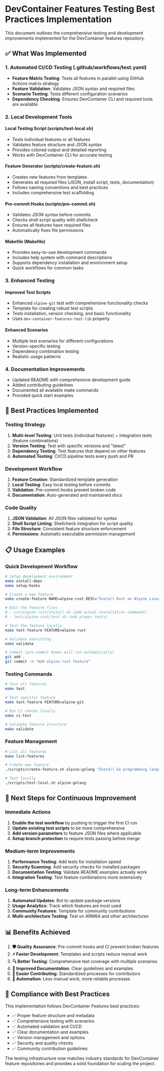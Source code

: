 # DevContainer Features Testing Best Practices Implementation

This document outlines the comprehensive testing and development improvements implemented for the DevContainer features repository.

## ✅ What Was Implemented

### 1. **Automated CI/CD Testing** (.github/workflows/test.yaml)

- **Feature Matrix Testing**: Tests all features in parallel using GitHub Actions matrix strategy
- **Feature Validation**: Validates JSON syntax and required files
- **Scenario Testing**: Tests different configuration scenarios
- **Dependency Checking**: Ensures DevContainer CLI and required tools are available

### 2. **Local Development Tools**

#### **Local Testing Script** (scripts/test-local.sh)

- Tests individual features or all features
- Validates feature structure and JSON syntax
- Provides colored output and detailed reporting
- Works with DevContainer CLI for accurate testing

#### **Feature Generator** (scripts/create-feature.sh)

- Creates new features from templates
- Generates all required files (JSON, install script, tests, documentation)
- Follows naming conventions and best practices
- Includes comprehensive test scaffolding

#### **Pre-commit Hooks** (scripts/pre-commit.sh)

- Validates JSON syntax before commits
- Checks shell script quality with shellcheck
- Ensures all features have required files
- Automatically fixes file permissions

#### **Makefile** (Makefile)

- Provides easy-to-use development commands
- Includes help system with command descriptions
- Supports dependency installation and environment setup
- Quick workflows for common tasks

### 3. **Enhanced Testing**

#### **Improved Test Scripts**

- Enhanced `alpine-git` test with comprehensive functionality checks
- Template for creating robust test scripts
- Tests installation, version checking, and basic functionality
- Uses `dev-container-features-test-lib` properly

#### **Enhanced Scenarios**

- Multiple test scenarios for different configurations
- Version-specific testing
- Dependency combination testing
- Realistic usage patterns

### 4. **Documentation Improvements**

- Updated README with comprehensive development guide
- Added contributing guidelines
- Documented all available make commands
- Provided quick start examples

## 🚀 Best Practices Implemented

### **Testing Strategy**

1. **Multi-level Testing**: Unit tests (individual features) + Integration tests (feature combinations)
2. **Version Testing**: Test with specific versions and "latest"
3. **Dependency Testing**: Test features that depend on other features
4. **Automated Testing**: CI/CD pipeline tests every push and PR

### **Development Workflow**

1. **Feature Creation**: Standardized template generation
2. **Local Testing**: Easy local testing before commits
3. **Validation**: Pre-commit hooks prevent broken code
4. **Documentation**: Auto-generated and maintained docs

### **Code Quality**

1. **JSON Validation**: All JSON files validated for syntax
2. **Shell Script Linting**: Shellcheck integration for script quality
3. **File Structure**: Consistent feature structure enforcement
4. **Permissions**: Automatic executable permission management

## 📋 Usage Examples

### Quick Development Workflow

```bash
# Setup development environment
make install-deps
make setup-hooks

# Create a new feature
make create-feature NAME=alpine-rust DESC="Install Rust on Alpine Linux"

# Edit the feature files
# - src/alpine-rust/install.sh (add actual installation commands)
# - test/alpine-rust/test.sh (add proper tests)

# Test the feature locally
make test-feature FEATURE=alpine-rust

# Validate everything
make validate

# Commit (pre-commit hooks will run automatically)
git add .
git commit -m "Add alpine-rust feature"
```

### Testing Commands

```bash
# Test all features
make test

# Test specific feature
make test-feature FEATURE=alpine-git

# Run CI checks locally
make ci-test

# Validate feature structure
make validate
```

### Feature Management

```bash
# List all features
make list-features

# Create new feature
./scripts/create-feature.sh alpine-golang "Install Go programming language"

# Test locally
./scripts/test-local.sh alpine-golang
```

## 🔧 Next Steps for Continuous Improvement

### **Immediate Actions**

1. **Enable the test workflow** by pushing to trigger the first CI run
2. **Update existing test scripts** to be more comprehensive
3. **Add version parameters** to feature JSON files where applicable
4. **Setup branch protection** to require tests passing before merge

### **Medium-term Improvements**

1. **Performance Testing**: Add tests for installation speed
2. **Security Scanning**: Add security checks for installed packages
3. **Documentation Testing**: Validate README examples actually work
4. **Integration Testing**: Test feature combinations more extensively

### **Long-term Enhancements**

1. **Automated Updates**: Bot to update package versions
2. **Usage Analytics**: Track which features are most used
3. **Community Features**: Template for community contributions
4. **Multi-architecture Testing**: Test on ARM64 and other architectures

## 📊 Benefits Achieved

1. **🛡️ Quality Assurance**: Pre-commit hooks and CI prevent broken features
2. **⚡ Faster Development**: Templates and scripts reduce manual work
3. **🔍 Better Testing**: Comprehensive test coverage with multiple scenarios
4. **📖 Improved Documentation**: Clear guidelines and examples
5. **🤝 Easier Contributing**: Standardized processes for contributors
6. **🔄 Automation**: Less manual work, more reliable processes

## 🎯 Compliance with Best Practices

This implementation follows DevContainer Features best practices:

- ✅ Proper feature structure and metadata
- ✅ Comprehensive testing with scenarios
- ✅ Automated validation and CI/CD
- ✅ Clear documentation and examples
- ✅ Version management and options
- ✅ Security and quality checks
- ✅ Community contribution guidelines

The testing infrastructure now matches industry standards for DevContainer feature repositories and provides a solid foundation for scaling the project.
